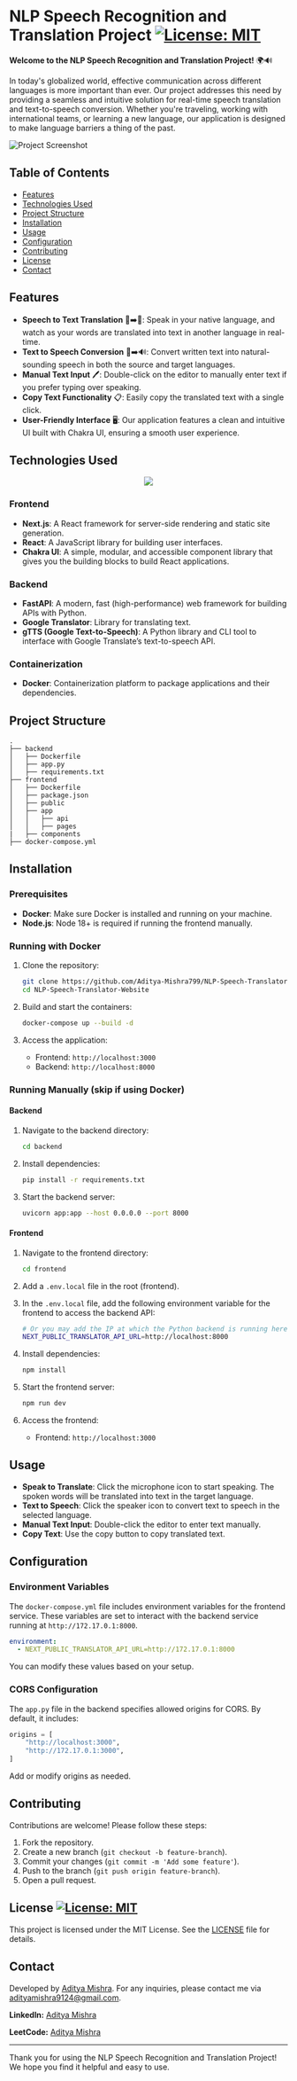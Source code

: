 

# NLP Speech Recognition and Translation Project [![License: MIT](https://img.shields.io/badge/License-MIT-yellow.svg)](https://opensource.org/licenses/MIT)

**Welcome to the NLP Speech Recognition and Translation Project!** 🌍🔊

In today's globalized world, effective communication across different languages is more important than ever. Our project addresses this need by providing a seamless and intuitive solution for real-time speech translation and text-to-speech conversion. Whether you're traveling, working with international teams, or learning a new language, our application is designed to make language barriers a thing of the past.

![Project Screenshot](assets/project-image-desktop.png)

## Table of Contents

- [Features](#features)
- [Technologies Used](#technologies-used)
- [Project Structure](#project-structure)
- [Installation](#installation)
- [Usage](#usage)
- [Configuration](#configuration)
- [Contributing](#contributing)
- [License](#license)
- [Contact](#contact)

## Features

- **Speech to Text Translation** 🎤➡️📝: Speak in your native language, and watch as your words are translated into text in another language in real-time.
- **Text to Speech Conversion** 📝➡️🔊: Convert written text into natural-sounding speech in both the source and target languages.
- **Manual Text Input** 🖊️: Double-click on the editor to manually enter text if you prefer typing over speaking.
- **Copy Text Functionality** 📋: Easily copy the translated text with a single click.
- **User-Friendly Interface** 🖥️: Our application features a clean and intuitive UI built with Chakra UI, ensuring a smooth user experience.

## Technologies Used

<p align="center">
  <a href="https://skillicons.dev">
    <img src="https://skillicons.dev/icons?i=git,docker,react,js,css,html,fastapi,vscode,github,nodejs,npm,nextjs,python" />
  </a>
</p>

### Frontend

- **Next.js**: A React framework for server-side rendering and static site generation.
- **React**: A JavaScript library for building user interfaces.
- **Chakra UI**: A simple, modular, and accessible component library that gives you the building blocks to build React applications.

### Backend

- **FastAPI**: A modern, fast (high-performance) web framework for building APIs with Python.
- **Google Translator**: Library for translating text.
- **gTTS (Google Text-to-Speech)**: A Python library and CLI tool to interface with Google Translate’s text-to-speech API.

### Containerization

- **Docker**: Containerization platform to package applications and their dependencies.

## Project Structure

```plaintext
.
├── backend
│   ├── Dockerfile
│   ├── app.py
│   ├── requirements.txt
├── frontend
│   ├── Dockerfile
│   ├── package.json
│   ├── public
│   ├── app
│   │   ├── api
│   │   ├── pages
|   ├── components
├── docker-compose.yml
```

## Installation

### Prerequisites

- **Docker**: Make sure Docker is installed and running on your machine.
- **Node.js**: Node 18+ is required if running the frontend manually.

### Running with Docker

1. Clone the repository:

   ```sh
   git clone https://github.com/Aditya-Mishra799/NLP-Speech-Translator-Website.git
   cd NLP-Speech-Translator-Website
   ```

2. Build and start the containers:

   ```sh
   docker-compose up --build -d
   ```

3. Access the application:

   - Frontend: `http://localhost:3000`
   - Backend: `http://localhost:8000`

### Running Manually (skip if using Docker)

#### Backend

1. Navigate to the backend directory:

   ```sh
   cd backend
   ```

2. Install dependencies:

   ```sh
   pip install -r requirements.txt
   ```

3. Start the backend server:

   ```sh
   uvicorn app:app --host 0.0.0.0 --port 8000
   ```

#### Frontend

1. Navigate to the frontend directory:

   ```sh
   cd frontend
   ```

2. Add a `.env.local` file in the root (frontend).

3. In the `.env.local` file, add the following environment variable for the frontend to access the backend API:

   ```sh
   # Or you may add the IP at which the Python backend is running here
   NEXT_PUBLIC_TRANSLATOR_API_URL=http://localhost:8000
   ```

4. Install dependencies:

   ```sh
   npm install
   ```

5. Start the frontend server:

   ```sh
   npm run dev
   ```

6. Access the frontend:

   - Frontend: `http://localhost:3000`

## Usage

- **Speak to Translate**: Click the microphone icon to start speaking. The spoken words will be translated into text in the target language.
- **Text to Speech**: Click the speaker icon to convert text to speech in the selected language.
- **Manual Text Input**: Double-click the editor to enter text manually.
- **Copy Text**: Use the copy button to copy translated text.

## Configuration

### Environment Variables

The `docker-compose.yml` file includes environment variables for the frontend service. These variables are set to interact with the backend service running at `http://172.17.0.1:8000`.

```yaml
environment:
  - NEXT_PUBLIC_TRANSLATOR_API_URL=http://172.17.0.1:8000
```

You can modify these values based on your setup.

### CORS Configuration

The `app.py` file in the backend specifies allowed origins for CORS. By default, it includes:

```python
origins = [
    "http://localhost:3000",
    "http://172.17.0.1:3000",
]
```

Add or modify origins as needed.

## Contributing

Contributions are welcome! Please follow these steps:

1. Fork the repository.
2. Create a new branch (`git checkout -b feature-branch`).
3. Commit your changes (`git commit -m 'Add some feature'`).
4. Push to the branch (`git push origin feature-branch`).
5. Open a pull request.

## License [![License: MIT](https://img.shields.io/badge/License-MIT-yellow.svg)](https://opensource.org/licenses/MIT)

This project is licensed under the MIT License. See the [LICENSE](LICENSE) file for details.

## Contact

Developed by [Aditya Mishra](https://github.com/Aditya-Mishra799). For any inquiries, please contact me via [adityamishra9124@gmail.com](mailto:adityamishra9124@gmail.com).

**LinkedIn:** [Aditya Mishra](https://www.linkedin.com/in/aditya-mishra-b4050a291/)

**LeetCode:** [Aditya Mishra](https://leetcode.com/aditya-mishr)

---

Thank you for using the NLP Speech Recognition and Translation Project! We hope you find it helpful and easy to use.
